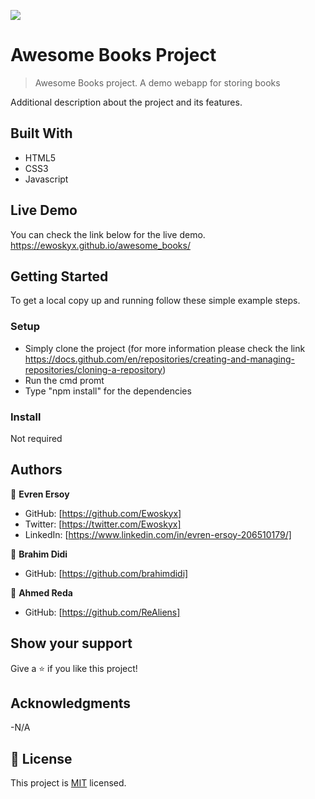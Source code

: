![](https://img.shields.io/badge/Microverse-blueviolet)

# Awesome Books Project

> Awesome Books project. A demo webapp for storing books


Additional description about the project and its features.

## Built With

- HTML5 
- CSS3
- Javascript



## Live Demo

You can check the link below for the live demo.
https://ewoskyx.github.io/awesome_books/ 

## Getting Started

To get a local copy up and running follow these simple example steps.

### Setup
- Simply clone the project (for more information please check the link https://docs.github.com/en/repositories/creating-and-managing-repositories/cloning-a-repository)
- Run the cmd promt
- Type "npm install" for the dependencies

### Install

Not required



## Authors

👤 **Evren Ersoy**

- GitHub: [https://github.com/Ewoskyx]
- Twitter: [https://twitter.com/Ewoskyx]
- LinkedIn: [https://www.linkedin.com/in/evren-ersoy-206510179/]

👤 **Brahim Didi**

- GitHub: [https://github.com/brahimdidi]

👤 **Ahmed Reda**

- GitHub: [https://github.com/ReAliens]


## Show your support

Give a ⭐️ if you like this project!

## Acknowledgments

-N/A

## 📝 License
This project is [MIT](./MIT.md) licensed.